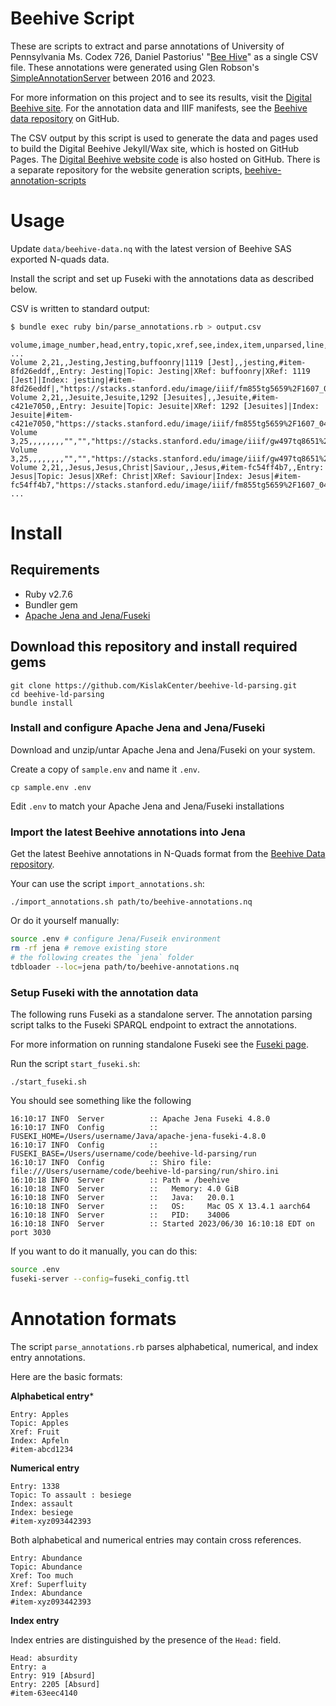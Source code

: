 # Beehive Script



These are scripts to extract and parse annotations of University of Pennsylvania Ms. Codex 726, Daniel Pastorius' "[Bee Hive](beehive)" as a single CSV file. These annotations were generated using Glen Robson's [SimpleAnnotationServer][SAS] between 2016 and 2023.

For more information on this project and to see its results, visit the [Digital Beehive site][digital-beehive]. For the annotation data and IIIF manifests, see the [Beehive data repository][beehive-data] on GitHub.

The CSV output by this script is used to generate the data and pages used to build the Digital Beehive Jekyll/Wax site, which is hosted on GitHub Pages. The [Digital Beehive website code][digital-beehive-code] is also hosted on GitHub. There is a separate repository for the website generation scripts, [beehive-annotation-scripts][beehive-annotation-scripts]


[SAS]: https://github.com/glenrobson/SimpleAnnotationServer "SimpleAnnotationServer on Github"
[beehive]: https://franklin.library.upenn.edu/catalog/FRANKLIN_9924875473503681 "The Bee Hive in the Penn Library catalog"
[digital-beehive]: http://kislakcenter.github.io/digital-beehive/ "The Digital Beehive website"
[beehive-data]: https://github.com/KislakCenter/beehive-data "Beehive data repository on GitHub"
[digital-beehive-code]: https://github.com/KislakCenter/digital-beehive "Digital Beehive Jekyll/Wax code"
[beehive-annotation-scripts]: https://github.com/KislakCenter/beehive-annotation-scripts "Digital Beehive generation scripts"



# Usage

Update `data/beehive-data.nq` with the latest version of Beehive SAS exported
N-quads data.

Install the script and set up Fuseki with the annotations data as described
below. 

CSV is written to standard output:

```bash
$ bundle exec ruby bin/parse_annotations.rb > output.csv
```

```csv
volume,image_number,head,entry,topic,xref,see,index,item,unparsed,line,selection,full_image,annotation_uri
...
Volume 2,21,,Jesting,Jesting,buffoonry|1119 [Jest],,jesting,#item-8fd26eddf,,Entry: Jesting|Topic: Jesting|XRef: buffoonry|XRef: 1119 [Jest]|Index: jesting|#item-8fd26eddf|,"https://stacks.stanford.edu/image/iiif/fm855tg5659%2F1607_0488/360,256,3011,363/full/0/default.jpg",https://stacks.stanford.edu/image/iiif/fm855tg5659%2F1607_0488/full/full/0/default.jpg,http://dev.llgc.org.uk/annotation/1508858832957
Volume 2,21,,Jesuite,Jesuite,1292 [Jesuites],,Jesuite,#item-c421e7050,,Entry: Jesuite|Topic: Jesuite|XRef: 1292 [Jesuites]|Index: Jesuite|#item-c421e7050,"https://stacks.stanford.edu/image/iiif/fm855tg5659%2F1607_0488/350,619,3035,318/full/0/default.jpg",https://stacks.stanford.edu/image/iiif/fm855tg5659%2F1607_0488/full/full/0/default.jpg,http://dev.llgc.org.uk/annotation/1508859070768
Volume 3,25,,,,,,,,"","","https://stacks.stanford.edu/image/iiif/gw497tq8651%2F1607_0968/152,2097,448,148/full/0/default.jpg",https://stacks.stanford.edu/image/iiif/gw497tq8651%2F1607_0968/full/full/0/default.jpg,http://dev.llgc.org.uk/annotation/1508859115466
Volume 3,25,,,,,,,,"","","https://stacks.stanford.edu/image/iiif/gw497tq8651%2F1607_0968/149,2254,480,113/full/0/default.jpg",https://stacks.stanford.edu/image/iiif/gw497tq8651%2F1607_0968/full/full/0/default.jpg,http://dev.llgc.org.uk/annotation/1508859120407
Volume 2,21,,Jesus,Jesus,Christ|Saviour,,Jesus,#item-fc54ff4b7,,Entry: Jesus|Topic: Jesus|XRef: Christ|XRef: Saviour|Index: Jesus|#item-fc54ff4b7,"https://stacks.stanford.edu/image/iiif/fm855tg5659%2F1607_0488/359,929,2974,442/full/0/default.jpg",https://stacks.stanford.edu/image/iiif/fm855tg5659%2F1607_0488/full/full/0/default.jpg,http://dev.llgc.org.uk/annotation/1508859135558
...

```



# Install


## Requirements

- Ruby v2.7.6
- Bundler gem
- [Apache Jena and Jena/Fuseki][apache-jena]

[apache-jena]: https://jena.apache.org/download/ "Apache Jena site"

## Download this repository and install required gems

```
git clone https://github.com/KislakCenter/beehive-ld-parsing.git
cd beehive-ld-parsing
bundle install
```

### Install and configure Apache Jena and Jena/Fuseki

Download and unzip/untar Apache Jena and Jena/Fuseki on your system.

Create a copy of `sample.env` and name it `.env`.

```
cp sample.env .env
```

Edit `.env` to match your Apache Jena and Jena/Fuseki installations


### Import the latest Beehive annotations into Jena

Get the latest Beehive annotations in N-Quads format from the [Beehive Data repository][beehive-data].


Your can use the script `import_annotations.sh`:

```
./import_annotations.sh path/to/beehive-annotations.nq
```

Or do it yourself manually:


```bash
source .env # configure Jena/Fuseik environment
rm -rf jena # remove existing store
# the following creates the `jena` folder
tdbloader --loc=jena path/to/beehive-annotations.nq
```

### Setup Fuseki with the annotation data

The following runs Fuseki as a standalone server. The annotation parsing script talks to the Fuseki SPARQL endpoint to extract the annotations.

For more information on running standalone Fuseki see the [Fuseki page][fuseki-standalone].

[fuseki-standalone]: https://jena.apache.org/documentation/fuseki2/fuseki-run.html#fuseki-standalone-server "Fuseki standalone server instructions"


Run the script `start_fuseki.sh`:

```
./start_fuseki.sh
```

You should see something like the following

```
16:10:17 INFO  Server          :: Apache Jena Fuseki 4.8.0
16:10:17 INFO  Config          :: FUSEKI_HOME=/Users/username/Java/apache-jena-fuseki-4.8.0
16:10:17 INFO  Config          :: FUSEKI_BASE=/Users/username/code/beehive-ld-parsing/run
16:10:17 INFO  Config          :: Shiro file: file:///Users/username/code/beehive-ld-parsing/run/shiro.ini
16:10:18 INFO  Server          :: Path = /beehive
16:10:18 INFO  Server          ::   Memory: 4.0 GiB
16:10:18 INFO  Server          ::   Java:   20.0.1
16:10:18 INFO  Server          ::   OS:     Mac OS X 13.4.1 aarch64
16:10:18 INFO  Server          ::   PID:    34006
16:10:18 INFO  Server          :: Started 2023/06/30 16:10:18 EDT on port 3030
```

If you want to do it manually, you can do this:


```bash
source .env
fuseki-server --config=fuseki_config.ttl
```

# Annotation formats

The script `parse_annotations.rb` parses alphabetical, numerical, and index
entry annotations.

Here are the basic formats:

**Alphabetical entry***

```text
Entry: Apples
Topic: Apples
Xref: Fruit
Index: Apfeln
#item-abcd1234
```

**Numerical entry**

```text
Entry: 1338
Topic: To assault : besiege
Index: assault
Index: besiege
#item-xyz093442393
```

Both alphabetical and numerical entries may contain cross references.

```text
Entry: Abundance
Topic: Abundance
Xref: Too much
Xref: Superfluity
Index: Abundance
#item-xyz093442393
```

**Index entry**

Index entries are distinguished by the presence of the `Head:` field.

```text
Head: absurdity
Entry: a
Entry: 919 [Absurd]
Entry: 2205 [Absurd]
#item-63eec4140
```
